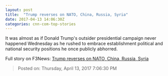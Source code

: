 ```yaml
---
layout: post
title:  "Trump reverses on NATO, China, Russia, Syria"
date: 2017-04-13 14:06:30Z
categories: cnn-com-top-stories
---
```


It was almost as if Donald Trump's outsider presidential campaign never happened Wednesday as he rushed to embrace establishment political and national security positions he once publicly abhorred.


Full story on F3News: [Trump reverses on NATO, China, Russia, Syria](http://www.f3nws.com/n/dqS3nF)

> Posted on: Thursday, April 13, 2017 7:06:30 PM
